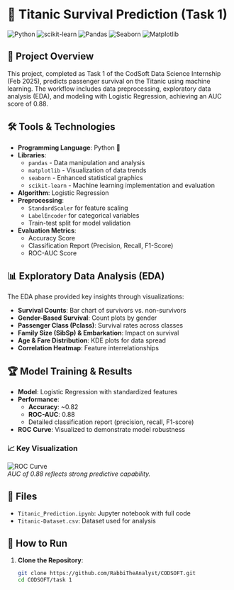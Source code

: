 # 🚢 Titanic Survival Prediction (Task 1)

![Python](https://img.shields.io/badge/Python-3776AB?style=for-the-badge&logo=python&logoColor=white)
![scikit-learn](https://img.shields.io/badge/scikit--learn-%23F7931E.svg?&style=for-the-badge&logo=scikit-learn&logoColor=white)
![Pandas](https://img.shields.io/badge/Pandas-150458?style=for-the-badge&logo=pandas&logoColor=white)
![Seaborn](https://img.shields.io/badge/Seaborn-4B8BBE?style=for-the-badge&logo=python&logoColor=white)
![Matplotlib](https://img.shields.io/badge/Matplotlib-11557C?style=for-the-badge&logo=matplotlib&logoColor=white)

## 📌 Project Overview
This project, completed as Task 1 of the CodSoft Data Science Internship (Feb 2025), predicts passenger survival on the Titanic using machine learning. The workflow includes data preprocessing, exploratory data analysis (EDA), and modeling with Logistic Regression, achieving an AUC score of 0.88.

## 🛠️ Tools & Technologies
- **Programming Language**: Python 🐍
- **Libraries**:
  - `pandas` - Data manipulation and analysis
  - `matplotlib` - Visualization of data trends
  - `seaborn` - Enhanced statistical graphics
  - `scikit-learn` - Machine learning implementation and evaluation
- **Algorithm**: Logistic Regression
- **Preprocessing**:
  - `StandardScaler` for feature scaling
  - `LabelEncoder` for categorical variables
  - Train-test split for model validation
- **Evaluation Metrics**:
  - Accuracy Score
  - Classification Report (Precision, Recall, F1-Score)
  - ROC-AUC Score

## 📊 Exploratory Data Analysis (EDA)
The EDA phase provided key insights through visualizations:
- **Survival Counts**: Bar chart of survivors vs. non-survivors
- **Gender-Based Survival**: Count plots by gender
- **Passenger Class (Pclass)**: Survival rates across classes
- **Family Size (SibSp) & Embarkation**: Impact on survival
- **Age & Fare Distribution**: KDE plots for data spread
- **Correlation Heatmap**: Feature interrelationships

## 🏆 Model Training & Results
- **Model**: Logistic Regression with standardized features
- **Performance**:
  - **Accuracy**: ~0.82
  - **ROC-AUC**: 0.88
  - Detailed classification report (precision, recall, F1-score)
- **ROC Curve**: Visualized to demonstrate model robustness

### 📈 Key Visualization
![ROC Curve](assets/roc_curve.png)  
*AUC of 0.88 reflects strong predictive capability.*

## 📁 Files
- `Titanic_Prediction.ipynb`: Jupyter notebook with full code
- `Titanic-Dataset.csv`: Dataset used for analysis

## 🚀 How to Run
1. **Clone the Repository**:
   ```bash
   git clone https://github.com/RabbiTheAnalyst/CODSOFT.git
   cd CODSOFT/task 1
